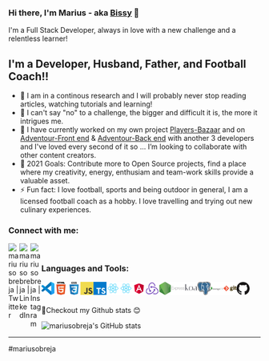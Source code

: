 ### Hi there, I'm Marius - aka [Bissy][linkedin] 👋

I'm a Full Stack Developer, always in love with a new challenge and a relentless learner!

## I'm a Developer, Husband, Father, and Football Coach!!

- 🔭 I am in a continous research and I will probably never stop reading articles, watching tutorials and learning!
- 🌱 I can't say "no" to a challenge, the bigger and difficult it is, the more it intrigues me.
- 👯 I have currently worked on my own project [Players-Bazaar][Players-Bazaar] and on [Adventour-Front end][AdventourF] & [Adventour-Back end][AdventourB] with another 3 developers and I've loved every second of it so ... I’m looking to collaborate with other content creators.
- 🥅 2021 Goals: Contribute more to Open Source projects, find a place where my creativity, energy, enthusiam and team-work skills provide a valuable asset.
- ⚡ Fun fact: I love football, sports and being outdoor in general, I am a licensed football coach as a hobby. I love travelling and trying out new culinary experiences.

### Connect with me:

[<img align="left" alt="mariusobreja | Twitter" width="22px" src="https://static01.nyt.com/images/2014/08/10/magazine/10wmt/10wmt-superJumbo-v4.jpg" />][twitter]
[<img align="left" alt="mariusobreja | LinkedIn" width="22px" src="https://www.jet.org.za/contact/color-of-the-linkedin-logo.jpg/@@images/image" />][linkedin]
[<img align="left" alt="mariusobreja | Instagram" width="22px" src="https://i.dlpng.com/static/png/5526797-instagram-logo-png-transparent-background-hd-instagram-icon-free-instagram-logo-transparent-background-920_748_preview.png" />][instagram]

<br />

### Languages and Tools:

[<img align="left" alt="Visual Studio Code" width="26px" src="https://raw.githubusercontent.com/github/explore/80688e429a7d4ef2fca1e82350fe8e3517d3494d/topics/visual-studio-code/visual-studio-code.png" />][visualcode]
[<img align="left" alt="HTML5" width="26px" src="https://raw.githubusercontent.com/github/explore/80688e429a7d4ef2fca1e82350fe8e3517d3494d/topics/html/html.png" />][html5]
[<img align="left" alt="CSS3" width="26px" src="https://raw.githubusercontent.com/github/explore/80688e429a7d4ef2fca1e82350fe8e3517d3494d/topics/css/css.png" />][css3]
[<img align="left" alt="JavaScript" width="26px" src="https://raw.githubusercontent.com/github/explore/80688e429a7d4ef2fca1e82350fe8e3517d3494d/topics/javascript/javascript.png" />][javascript]
[<img align="left" alt="JavaScript" width="26px" src="https://raw.githubusercontent.com/github/explore/80688e429a7d4ef2fca1e82350fe8e3517d3494d/topics/typescript/typescript.png" />][typescript]
[<img align="left" alt="React" width="26px" src="https://raw.githubusercontent.com/github/explore/80688e429a7d4ef2fca1e82350fe8e3517d3494d/topics/react/react.png" />][react]
[<img align="left" alt="React-Native" width="26px" src="https://raw.githubusercontent.com/github/explore/80688e429a7d4ef2fca1e82350fe8e3517d3494d/topics/react-native/react-native.png" />][react-native]
[<img align="left" alt="Angular" width="26px" src="https://raw.githubusercontent.com/github/explore/80688e429a7d4ef2fca1e82350fe8e3517d3494d/topics/angular/angular.png" />][angular]
[<img align="left" alt="Redux" width="26px" src="https://raw.githubusercontent.com/github/explore/80688e429a7d4ef2fca1e82350fe8e3517d3494d/topics/redux/redux.png" />][redux]
[<img align="left" alt="Node.js" width="26px" src="https://raw.githubusercontent.com/github/explore/80688e429a7d4ef2fca1e82350fe8e3517d3494d/topics/nodejs/nodejs.png" />][nodejs]
[<img align="left" alt="Express" width="26px" src="https://raw.githubusercontent.com/github/explore/80688e429a7d4ef2fca1e82350fe8e3517d3494d/topics/express/express.png" />][express]
[<img align="left" alt="Koa" width="26px" src="https://raw.githubusercontent.com/github/explore/80688e429a7d4ef2fca1e82350fe8e3517d3494d/topics/koa/koa.png" />][koa]
[<img align="left" alt="PosgreSQL" width="26px" src="https://raw.githubusercontent.com/github/explore/80688e429a7d4ef2fca1e82350fe8e3517d3494d/topics/postgresql/postgresql.png" />][postgresql]
[<img align="left" alt="MongoDB" width="26px" src="https://raw.githubusercontent.com/github/explore/80688e429a7d4ef2fca1e82350fe8e3517d3494d/topics/mongodb/mongodb.png" />][mongodb]
[<img align="left" alt="Git" width="26px" src="https://raw.githubusercontent.com/github/explore/80688e429a7d4ef2fca1e82350fe8e3517d3494d/topics/git/git.png" />][git]
[<img align="left" alt="GitHub" width="26px" src="https://raw.githubusercontent.com/github/explore/78df643247d429f6cc873026c0622819ad797942/topics/github/github.png" />][github]


<br />
<br />

📲Checkout my Github stats 😊 <br>

![mariusobreja's GitHub stats](https://github-readme-stats.vercel.app/api?username=mariusobreja&count_private=true&show_icons=true&theme=radical)

---

[Players-Bazaar]: https://github.com/mariusobreja/Players-Bazaar
[AdventourB]: https://github.com/NidalEllawala/Adventour-Backend
[AdventourF]: https://github.com/jah-edw/Adventour-Frontend
[github]: https://github.com/
[git]: https://git-scm.com/
[mongodb]: https://www.mongodb.com/
[postgresql]: https://www.postgresql.org/
[koa]: https://koajs.com/
[express]: https://expressjs.com/
[nodejs]: https://nodejs.org/en/
[redux]: https://redux.js.org/
[angular]: https://angular.io/
[react-native]: https://reactnative.dev/
[react]: https://reactjs.org/
[javascript]: https://www.javascript.com/
[css3]: https://developer.mozilla.org/en-US/docs/Web/CSS
[html5]: https://developer.mozilla.org/en-US/docs/Glossary/HTML5
[visualcode]: https://code.visualstudio.com/
[typescript]: https://www.typescriptlang.org/
[twitter]: https://twitter.com/MariusBissy
[instagram]: https://www.instagram.com/bissy09/
[linkedin]: https://www.linkedin.com/in/marius-o-b8b76a132/

#mariusobreja
